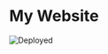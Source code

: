 # My Website

![Deployed](https://github.com/gmobrice/my-website/workflows/Build%20and%20deploy%20to%20Azure%20Web%20App/badge.svg)
